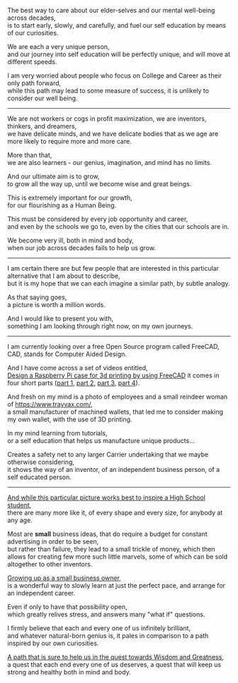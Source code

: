 The best way to care about our elder-selves and our mental well-being across decades,\
is to start early, slowly, and carefully, and fuel our self education by means of our curiosities.

We are each a very unique person,\
and our journey into self education will be perfectly unique, and will move at different speeds.

I am very worried about people who focus on College and Career as their only path forward,\
while this path may lead to some measure of success, it is unlikely to consider our well being.

---

We are not workers or cogs in profit maximization, we are inventors, thinkers, and dreamers,\
we have delicate minds, and we have delicate bodies that as we age are more likely to require more and more care.

More than that,\
we are also learners - our genius, imagination, and mind has no limits.

And our ultimate aim is to grow,\
to grow all the way up, until we become wise and great beings.

This is extremely important for our growth,\
for our flourishing as a Human Being.

This must be considered by every job opportunity and career,\
and even by the schools we go to, even by the cities that our schools are in.

We become very ill, both in mind and body,\
when our job across decades fails to help us grow.

---

I am certain there are but few people that are interested in this particular alternative that I am about to describe,\
but it is my hope that we can each imagine a similar path, by subtle analogy.

As that saying goes,\
a picture is worth a million words.

And I would like to present you with,\
something I am looking through right now, on my own journeys.

---

I am currently looking over a free Open Source program called FreeCAD,\
CAD, stands for Computer Aided Design.

And I have come across a set of videos entitled,\
[Design a Raspberry Pi case for 3d printing by using FreeCAD](https://www.youtube.com/watch?v=OWNrYvxpG4k) it comes in four short parts ([part 1](https://www.youtube.com/watch?v=OWNrYvxpG4k), [part 2](https://www.youtube.com/watch?v=Ggnqd2wG8Go), [part 3](https://www.youtube.com/watch?v=VJTcteES3ME), [part 4](https://www.youtube.com/watch?v=RlKebJtwNCc)).

And fresh on my mind is a photo of employees and a small reindeer woman of <https://www.trayvax.com/>,\
a small manufacturer of machined wallets, that led me to consider making my own wallet, with the use of 3D printing.

In my mind learning from tutorials,\
or a self education that helps us manufacture unique products...

Creates a safety net to any larger Carrier undertaking that we maybe otherwise considering,\
it shows the way of an inventor, of an independent business person, of a self educated person.

---

[And while this particular picture works best to inspire a High School student](https://www.youtube.com/watch?v=2Yt6raj-S1M),\
there are many more like it, of every shape and every size, for anybody at any age.

Most are **small** business ideas, that do require a budget for constant advertising in order to be seen,\
but rather than failure, they lead to a small trickle of money, which then allows for creating few more such little marvels, some of which can be sold altogether to other inventors.

[Growing up as a small business owner](https://www.youtube.com/watch?v=iw4FzMDhU6M),\
is a wonderful way to slowly learn at just the perfect pace, and arrange for an independent career.

Even if only to have that possibility open,\
which greatly relives stress, and answers many "what if" questions.

I firmly believe that each and every one of us infinitely brilliant,\
and whatever natural-born genius is, it pales in comparison to a path inspired by our own curiosities.

[A path that is sure to help us in the quest towards Wisdom and Greatness](https://www.youtube.com/watch?v=hPSvdKTEZug),\
a quest that each end every one of us deserves, a quest that will keep us strong and healthy both in mind and body.
